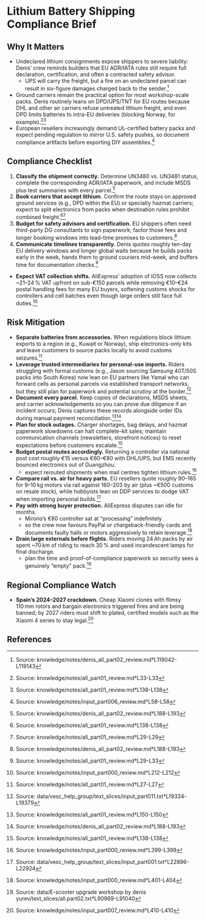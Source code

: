 # Lithium Battery Shipping Compliance Brief

## Why It Matters

- Undeclared lithium consignments expose shippers to severe liability: Denis’ crew reminds builders that EU ADR/IATA rules still require full declaration, certification, and often a contracted safety advisor.
  - UPS will carry the freight, but a fire on an undeclared parcel can result in six-figure damages charged back to the sender.[^1]
- Ground carriers remain the practical option for most workshop-scale packs. Denis routinely leans on DPD/UPS/TNT for EU routes because DHL and other air carriers refuse untreated lithium freight, and even DPD limits batteries to intra-EU deliveries (blocking Norway, for example).[^2][^3]
- European resellers increasingly demand UL-certified battery packs and expect pending regulation to mirror U.S. safety pushes, so document compliance artifacts before exporting DIY assemblies.[^4]

## Compliance Checklist

1. **Classify the shipment correctly.** Determine UN3480 vs. UN3481 status, complete the corresponding ADR/IATA paperwork, and include MSDS plus test summaries with every parcel.[^5]
2. **Book carriers that accept lithium.** Confirm the route stays on approved ground services (e.g., DPD within the EU) or specialty hazmat carriers; expect to split electronics from packs when destination rules prohibit combined freight.[^3][^6]
3. **Budget for safety advisors and certification.** EU shippers often need third-party DG consultants to sign paperwork; factor those fees and longer booking windows into lead-time promises to customers.[^5]
4. **Communicate timelines transparently.** Denis quotes roughly ten-day EU delivery windows and longer global waits because he builds packs early in the week, hands them to ground couriers mid-week, and buffers time for documentation checks.[^7]

- **Expect VAT collection shifts.** AliExpress’ adoption of IOSS now collects ~21–24 % VAT upfront on sub-€150 parcels while removing €10–€24 postal handling fees for many EU buyers, softening customs shocks for controllers and cell batches even though large orders still face full duties.[^8]

## Risk Mitigation

- **Separate batteries from accessories.** When regulations block lithium exports to a region (e.g., Kuwait or Norway), ship electronics-only kits and leave customers to source packs locally to avoid customs seizures.[^9]
- **Leverage trusted intermediaries for personal-use imports.** Riders struggling with formal customs (e.g., Jason sourcing Samsung 40T/50S packs into South Korea) now lean on EU partners like Yamal who can forward cells as personal parcels via established transport networks, but they still plan for paperwork and potential scrutiny at the border.[^10]
- **Document every parcel.** Keep copies of declarations, MSDS sheets, and carrier acknowledgements so you can prove due diligence if an incident occurs; Denis captures these records alongside order IDs during manual payment reconciliation.[^11][^5]
- **Plan for stock outages.** Charger shortages, bag delays, and hazmat paperwork slowdowns can halt complete-kit sales; maintain communication channels (newsletters, storefront notices) to reset expectations before customers escalate.[^3]
- **Budget postal routes accordingly.** Returning a controller via national post cost roughly €15 versus €60–€80 with DHL/UPS, but EMS recently bounced electronics out of Guangzhou.
  - expect rerouted shipments when mail centres tighten lithium rules.[^12]
- **Compare rail vs. air for heavy parts.** EU resellers quote roughly $90–$165 for 9–10 kg motors via rail against $160–$203 by air (plus ~€500 customs on resale stock), while hobbyists lean on DDP services to dodge VAT when importing personal builds.[^ip001-freight]
- **Pay with strong buyer protection.** AliExpress disputes can idle for months.
  - Mirono’s €80 controller sat at “processing” indefinitely
  - so the crew now favours PayPal or chargeback-friendly cards and documents faulty halls or motors aggressively to retain leverage.[^13]
- **Drain large externals before flights.** Riders moving 24 Ah packs by air spent ~70 km of riding to reach 30 % and used incandescent lamps for final discharge.
  - plan the time and proof-of-compliance paperwork so security sees a genuinely “empty” pack.[^14]

## Regional Compliance Watch

- **Spain’s 2024–2027 crackdown.** Cheap Xiaomi clones with flimsy 110 mm rotors and bargain electronics triggered fires and are being banned; by 2027 riders must shift to plated, certified models such as the Xiaomi 4 series to stay legal.[^15]



## References

[^1]: Source: knowledge/notes/denis_all_part02_review.md†L119042-L119143
[^2]: Source: knowledge/notes/all_part01_review.md†L33-L33
[^3]: Source: knowledge/notes/all_part01_review.md†L138-L138
[^4]: Source: knowledge/notes/input_part006_review.md†L58-L58
[^5]: Source: knowledge/notes/denis_all_part02_review.md†L188-L193
[^6]: Source: knowledge/notes/all_part01_review.md†L29-L29
[^7]: Source: knowledge/notes/all_part01_review.md†L29-L33
[^8]: Source: knowledge/notes/input_part000_review.md†L212-L212
[^9]: Source: knowledge/notes/all_part01_review.md†L27-L27
[^10]: Source: data/vesc_help_group/text_slices/input_part011.txt†L19334-L19379
[^11]: Source: knowledge/notes/all_part01_review.md†L150-L150
[^12]: Source: knowledge/notes/input_part000_review.md†L399-L399
[^13]: Source: knowledge/notes/input_part000_review.md†L401-L404
[^14]: Source: data/E-scooter upgrade workshop by denis yurev/text_slices/all.part02.txt†L90969-L91040
[^15]: Source: knowledge/notes/input_part007_review.md†L410-L410
[^ip001-freight]: Source: data/vesc_help_group/text_slices/input_part001.txt†L22896-L22924
